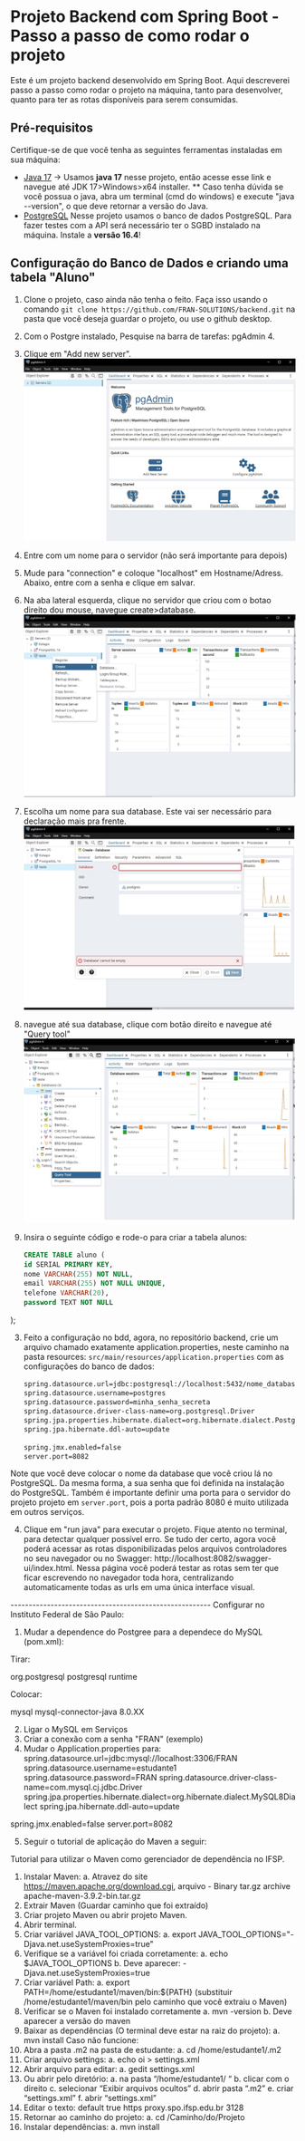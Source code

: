 # Projeto Backend com Spring Boot - Passo a passo de como rodar o projeto

Este é um projeto backend desenvolvido em Spring Boot. Aqui descreverei passo a passo como rodar o projeto na máquina, tanto para desenvolver, quanto para ter as rotas disponíveis para serem consumidas.

## Pré-requisitos

Certifique-se de que você tenha as seguintes ferramentas instaladas em sua máquina:

- [Java 17](https://www.oracle.com/br/java/technologies/downloads/#jdk17-windows) -> Usamos **java 17** nesse projeto, então acesse esse link e navegue até JDK 17>Windows>x64 installer. ** Caso tenha dúvida se você possua o java, abra um terminal (cmd do windows) e execute "java --version", o que deve retornar a versão do Java.
- [PostgreSQL]("https://www.enterprisedb.com/downloads/postgres-postgresql-downloads") Nesse projeto usamos o banco de dados PostgreSQL. Para fazer testes com a API será necessário ter o SGBD instalado na máquina. Instale a **versão 16.4**!


## Configuração do Banco de Dados e criando uma tabela "Aluno"
1. Clone o projeto, caso ainda não tenha o feito. Faça isso usando o comando `git clone https://github.com/FRAN-SOLUTIONS/backend.git` na pasta que você deseja guardar o projeto, ou use o github desktop.
2. Com o Postgre instalado, Pesquise na barra de tarefas: pgAdmin 4.
3. Clique em "Add new server".
![new server](imagens/newserver.jpg)
4. Entre com um nome para o servidor (não será importante para depois)
5. Mude para "connection" e coloque "localhost" em Hostname/Adress. Abaixo, entre com a senha e clique em salvar.
6. Na aba lateral esquerda, clique no servidor que criou com o botao direito dou mouse, navegue create>database.
![create database](imagens/createdatabase.jpg)
7. Escolha um nome para sua database. Este vai ser necessário para declaração mais pra frente.
![name database](imagens/namedatabase.jpg)
8. navegue até sua database, clique com botão direito e navegue até "Query tool"
![querytool](imagens/querytool.jpg)
9. Insira o seguinte código e rode-o para criar a tabela alunos: 


    ```sql
    CREATE TABLE aluno (
    id SERIAL PRIMARY KEY,
    nome VARCHAR(255) NOT NULL,
    email VARCHAR(255) NOT NULL UNIQUE,
    telefone VARCHAR(20),
    password TEXT NOT NULL
);
    

3. Feito a configuração no bdd, agora, no repositório backend, crie um arquivo chamado exatamente application.properties, neste caminho na pasta resources: `src/main/resources/application.properties` com as configurações do banco de dados:

    ```properties
    spring.datasource.url=jdbc:postgresql://localhost:5432/nome_database
    spring.datasource.username=postgres
    spring.datasource.password=minha_senha_secreta
    spring.datasource.driver-class-name=org.postgresql.Driver
    spring.jpa.properties.hibernate.dialect=org.hibernate.dialect.PostgreSQLDialect
    spring.jpa.hibernate.ddl-auto=update

    spring.jmx.enabled=false
    server.port=8082
    ```
Note que você deve colocar o nome da database que você criou lá no PostgreSQL. Da mesma forma, a sua senha que foi definida na instalação do PostgreSQL. Também é importante definir uma porta para o servidor do projeto projeto em `server.port`, pois a porta padrão 8080 é muito utilizada em outros serviços. 

4. Clique em "run java" para executar o projeto. Fique atento no terminal, para detectar qualquer possível erro. Se tudo der certo, agora você poderá acessar as rotas disponibilizadas pelos arquivos controladores no seu navegador ou no Swagger: http://localhost:8082/swagger-ui/index.html. Nessa página você poderá testar as rotas sem ter que ficar escrevendo no navegador toda hora, centralizando automaticamente todas as urls em uma única interface visual.



------------------------------------------------------- Configurar no Instituto Federal de São Paulo:
1. Mudar a dependence do Postgree para a dependece do MySQL (pom.xml):

Tirar:

<groupId>org.postgresql</groupId>
<artifactId>postgresql</artifactId>
<scope>runtime</scope>

Colocar:

<groupId>mysql</groupId>
<artifactId>mysql-connector-java</artifactId>
<version>8.0.XX</version> <!-- Use a versão mais recente disponível -->

2. Ligar o MySQL em Serviços
3. Criar a conexão com a senha "FRAN" (exemplo)
4. Mudar o Application.properties para:
spring.datasource.url=jdbc:mysql://localhost:3306/FRAN
spring.datasource.username=estudante1
spring.datasource.password=FRAN
spring.datasource.driver-class-name=com.mysql.cj.jdbc.Driver
spring.jpa.properties.hibernate.dialect=org.hibernate.dialect.MySQL8Dialect
spring.jpa.hibernate.ddl-auto=update

spring.jmx.enabled=false
server.port=8082

5. Seguir o tutorial de aplicação do Maven a seguir:

Tutorial para utilizar o Maven como gerenciador de dependência no IFSP.
1. Instalar Maven:
   a. Atravez do site https://maven.apache.org/download.cgi, arquivo -
   Binary tar.gz archive apache-maven-3.9.2-bin.tar.gz
2. Extrair Maven (Guardar caminho que foi extraído)
3. Criar projeto Maven ou abrir projeto Maven.
4. Abrir terminal.
5. Criar variável JAVA_TOOL_OPTIONS:
   a. export JAVA_TOOL_OPTIONS="-Djava.net.useSystemProxies=true"
6. Verifique se a variável foi criada corretamente:
   a. echo $JAVA_TOOL_OPTIONS
   b. Deve aparecer: -Djava.net.useSystemProxies=true
7. Criar variável Path:
   a. export PATH=/home/estudante1/maven/bin:${PATH} (substituir
   /home/estudante1/maven/bin pelo caminho que você extraiu o
   Maven)
8. Verificar se o Maven foi instalado corretamente
   a. mvn -version
   b. Deve aparecer a versão do maven
9. Baixar as dependências (O terminal deve estar na raiz do projeto):
   a. mvn install
   Caso não funcione:
10. Abra a pasta .m2 na pasta de estudante:
    a. cd /home/estudante1/.m2
11. Criar arquivo settings:
    a. echo oi > settings.xml
12. Abrir arquivo para editar:
    a. gedit settings.xml
13. Ou abrir pelo diretório:
    a. na pasta “/home/estudante1/ “
    b. clicar com o direito
    c. selecionar “Exibir arquivos ocultos”
    d. abrir pasta “.m2”
    e. criar “settings.xml”
    f. abrir “settings.xml”
14. Editar o texto:
    <settings>
    <proxies>
    <proxy>
    <id>default</id>
    <active>true</active>
    <protocol>https</protocol>
    <host>proxy.spo.ifsp.edu.br</host>
    <port>3128</port>
    </proxy>
    </proxies>
    </settings>
15. Retornar ao caminho do projeto:
    a. cd /Caminho/do/Projeto
16. Instalar dependências:
    a. mvn install